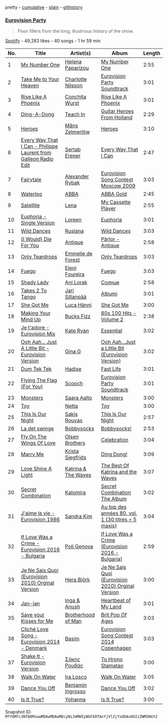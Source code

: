 pretty - [cumulative](/playlists/cumulative/37i9dQZF1DX6BCd5Q12fpZ.md) - [plain](/playlists/plain/37i9dQZF1DX6BCd5Q12fpZ) - [githistory](https://github.githistory.xyz/mackorone/spotify-playlist-archive/blob/main/playlists/plain/37i9dQZF1DX6BCd5Q12fpZ)

### [Eurovision Party](https://open.spotify.com/playlist/37i9dQZF1DX6BCd5Q12fpZ)

> Floor fillers from the long, illustrious history of the show.

[Spotify](https://open.spotify.com/user/spotify) - 49,283 likes - 40 songs - 1 hr 59 min

| No. | Title | Artist(s) | Album | Length |
|---|---|---|---|---|
| 1 | [My Number One](https://open.spotify.com/track/6LkCvCc9oFoLDv4DLhzTox) | [Helena Paparizou](https://open.spotify.com/artist/7D7k550IB6EszWmzVVCJSK) | [My Number One](https://open.spotify.com/album/0JLlI8YNAvvrhHAwz5UCgI) | 2:55 |
| 2 | [Take Me to Your Heaven](https://open.spotify.com/track/752VIdCfOyiiws8kbRrPyv) | [Charlotte Nilsson](https://open.spotify.com/artist/3PCNqnKJPVbYPB4Xw6gEom) | [Eurovision Party Soundtrack](https://open.spotify.com/album/4CBm4NkMUBNHqRwWzk0xxe) | 3:01 |
| 3 | [Rise Like A Phoenix](https://open.spotify.com/track/0fvafkeEoF6Y9gGLK3Wnu3) | [Conchita Wurst](https://open.spotify.com/artist/1TGdxJ3UvFq055SVjwx49v) | [Rise Like A Phoenix](https://open.spotify.com/album/4aPLSEfXmX1wx6gdWi282p) | 3:01 |
| 4 | [Ding\-A\-Dong](https://open.spotify.com/track/1UrZB49sPYlTuNA7fdC0cb) | [Teach In](https://open.spotify.com/artist/0but8haas2eybMUZvFV90H) | [Guitar Heroes From Holland](https://open.spotify.com/album/05cPprskuDLgpnV7GPFCLf) | 2:29 |
| 5 | [Heroes](https://open.spotify.com/track/4ciaNqHWA2IzHphZaVRzHI) | [Måns Zelmerlöw](https://open.spotify.com/artist/1IxP1g9VrPzJqXFCsuyHKe) | [Heroes](https://open.spotify.com/album/6G6DMOiYMgVZLGs9nmNEJh) | 3:10 |
| 6 | [Every Way That I Can \- Philippe Laurent from Galleon Radio Edit](https://open.spotify.com/track/588wm4NEtOiTHT2N58enQ6) | [Sertab Erener](https://open.spotify.com/artist/4W31XN2JH8mC54NkHdh04s) | [Every Way That I Can](https://open.spotify.com/album/4D2meUQ9mCljoEzvjspr2T) | 2:47 |
| 7 | [Fairytale](https://open.spotify.com/track/2htdOgnrPTVGlXJ2cqhiNx) | [Alexander Rybak](https://open.spotify.com/artist/3LLNDXrxL4uxXtnUJS5XWM) | [Eurovision Song Contest Moscow 2009](https://open.spotify.com/album/30kwbl8uJa8YiY9WMLP4kS) | 3:03 |
| 8 | [Waterloo](https://open.spotify.com/track/1CsuK5dlnWAkWhffeteqH3) | [ABBA](https://open.spotify.com/artist/0LcJLqbBmaGUft1e9Mm8HV) | [ABBA Gold](https://open.spotify.com/album/2rp5riHULWgrXPsDtsp1ir) | 2:45 |
| 9 | [Satellite](https://open.spotify.com/track/2UjNsh4ipNrmog6wdS2JVv) | [Lena](https://open.spotify.com/artist/5slpk6nu2IwwKx0EHe3GcL) | [My Cassette Player](https://open.spotify.com/album/59U7vMcBXR5Mo680WLCR4w) | 2:55 |
| 10 | [Euphoria \- Single Version](https://open.spotify.com/track/1xN7BpTAWnZkuSLOtRP6Qc) | [Loreen](https://open.spotify.com/artist/49aaHxvAJ0tCh0F15OnwIl) | [Euphoria](https://open.spotify.com/album/1KfKXG5VRlDTX55wq5bXbv) | 3:01 |
| 11 | [Wild Dances](https://open.spotify.com/track/1Lav2Z3RKu71MJLIjQz4dQ) | [Ruslana](https://open.spotify.com/artist/5nkB6GEbHINTSqmi5XMSoa) | [Wild Dances](https://open.spotify.com/album/1z6OfyGs0GepuESby1DUhB) | 3:03 |
| 12 | [\(I Would\) Die For You](https://open.spotify.com/track/59wp0uf7el6E2xo0sYUQsL) | [Antique](https://open.spotify.com/artist/1rxRotylejS3RfFQa2Wd1G) | [Pärlor \- Antique](https://open.spotify.com/album/2HThN1swgwLlrnB3DCHNdU) | 2:58 |
| 13 | [Only Teardrops](https://open.spotify.com/track/3yRwgprKX3If2zcuGfKFBu) | [Emmelie de Forest](https://open.spotify.com/artist/3wQcURnqzPGHE0gzY5nE6G) | [Only Teardrops](https://open.spotify.com/album/2oeLglOCLcszlJtjUh4aQp) | 3:03 |
| 14 | [Fuego](https://open.spotify.com/track/4TwWOcvjY1qt3QJvtveAGm) | [Eleni Foureira](https://open.spotify.com/artist/39E15l8zeCDYpSZwFNX4G2) | [Fuego](https://open.spotify.com/album/1Kix2Ho3LgJI4tmtcFdNr8) | 3:03 |
| 15 | [Shady Lady](https://open.spotify.com/track/5devjcsxeVnwYQbaYJ2Ewx) | [Ani Lorak](https://open.spotify.com/artist/1J9vlx72A2T3kbRckBu04o) | [Солнце](https://open.spotify.com/album/0vNpW5mnoZwxtWFOkCCavU) | 2:58 |
| 16 | [Takes 2 To Tango](https://open.spotify.com/track/5zxDXyjuvm6EHOvypeZFEP) | [Jari Sillanpää](https://open.spotify.com/artist/6pNVccgyfPKwhKeyPlCPmv) | [Albumi](https://open.spotify.com/album/6zu7ipmaYCsYjzFwwli2zL) | 3:01 |
| 17 | [She Got Me](https://open.spotify.com/track/6TNK1SFt77MvTFoiTloiFQ) | [Luca Hänni](https://open.spotify.com/artist/5JbALDn35ZrLwVAle4xVqZ) | [She Got Me](https://open.spotify.com/album/49NV91ZkaohMBJdoBA16ek) | 3:00 |
| 18 | [Making Your Mind Up](https://open.spotify.com/track/5SXH73DSNyEC7hCovUbV0q) | [Bucks Fizz](https://open.spotify.com/artist/5ZfzzHE7rxONfoksJsLXrX) | [80s 100 Hits \- Volume 2](https://open.spotify.com/album/56QkBFCRUIGCMWnKKKheXC) | 2:38 |
| 19 | [Je t'adore \- Eurovision Mix](https://open.spotify.com/track/1YuXoPqkTQOXpFJtjf5GWd) | [Kate Ryan](https://open.spotify.com/artist/47BNWfpngeFHYvBlPPyraM) | [Essential](https://open.spotify.com/album/6itpfGpKsuAVBgtr5JUuS3) | 3:02 |
| 20 | [Ooh Aah..\. Just A Little Bit \- Eurovision Version](https://open.spotify.com/track/5KsGeqTJgJMAWuyTZ5WmMn) | [Gina G](https://open.spotify.com/artist/25tu0d8Po5c4IVXsZnXUU8) | [Ooh Aah...Just a Little Bit \(Eurovision Version\)](https://open.spotify.com/album/4k2cMbg4lC05pS47zHnwc1) | 3:02 |
| 21 | [Dum Tek Tek](https://open.spotify.com/track/1l9jCFXKfkw33BwkGytqkO) | [Hadise](https://open.spotify.com/artist/0wCKNMsqYasJBFVagjay49) | [Fast Life](https://open.spotify.com/album/6SeSSJmjBeh2Yxadm9sfnT) | 3:01 |
| 22 | [Flying The Flag \(For You\)](https://open.spotify.com/track/5iNCoeggfeAWmug3jz5oh8) | [Scooch](https://open.spotify.com/artist/6KgTJuysc3qA0LFObFU023) | [Eurovision Party Soundtrack](https://open.spotify.com/album/4CBm4NkMUBNHqRwWzk0xxe) | 3:01 |
| 23 | [Monsters](https://open.spotify.com/track/0JGbU6NlewrskD138Wq04b) | [Saara Aalto](https://open.spotify.com/artist/2OsS8RgsvMnTgDsbWVzzPn) | [Monsters](https://open.spotify.com/album/3glqvX58NEoX9D7Y60N429) | 3:00 |
| 24 | [Toy](https://open.spotify.com/track/6n2eIfLj0wOOUkUfNmYzlh) | [Netta](https://open.spotify.com/artist/4Z4afeDmHFxPmJorIwupbZ) | [Toy](https://open.spotify.com/album/21YEfZ84TzdjNvOWEdwjeF) | 3:00 |
| 25 | [This Is Our Night](https://open.spotify.com/track/3KcRTivsw7hbxSRMGDtsMS) | [Sakis Rouvas](https://open.spotify.com/artist/0VuyN0xzSqykiDB2MxihTe) | [This Is Our Night](https://open.spotify.com/album/71diCysWyJmFHsEv4ExMwD) | 2:57 |
| 26 | [La det swinge](https://open.spotify.com/track/0LmEzNrxk0lecRm8X58jiC) | [Bobbysocks](https://open.spotify.com/artist/7DNARXXVHkEPeSE1efUqfs) | [Bobbysocks!](https://open.spotify.com/album/17nnsL4uzJSeknmZVrlcDT) | 2:53 |
| 27 | [Fly On The Wings Of Love](https://open.spotify.com/track/0fDTE06NqWwAXyBc77I3qi) | [Olsen Brothers](https://open.spotify.com/artist/5jZxBfE5mClM7utvANvpgA) | [Celebration](https://open.spotify.com/album/6aqsw3SU3ocZZlWD7rmTbv) | 3:04 |
| 28 | [Marry Me](https://open.spotify.com/track/0lI9LRra3k2RAYrNO0Htcc) | [Krista Siegfrids](https://open.spotify.com/artist/5bqU2hCGu9WZW4HfKiNH39) | [Ding Dong!](https://open.spotify.com/album/68w0MsT47MMzq28AJ3bedc) | 3:09 |
| 29 | [Love Shine A Light](https://open.spotify.com/track/1IaqXTDMKFVydY9Hc1sZKw) | [Katrina & The Waves](https://open.spotify.com/artist/2TzHIUhVpeeDxyJPpQfnV3) | [The Best Of Katrina and the Waves](https://open.spotify.com/album/7huOryOzpGogjTC2yr6wPu) | 3:07 |
| 30 | [Secret Combination](https://open.spotify.com/track/1E6EOpzAkHbKAMZscImC41) | [Kalomira](https://open.spotify.com/artist/5duetVmlUhQnoJ3dhqChFH) | [Secret Combination The Album](https://open.spotify.com/album/0GFjws4Gj5eWtNfzvAj0eP) | 3:02 |
| 31 | [J'aime la vie \- Eurovision 1986](https://open.spotify.com/track/6UKeMVzQeeOsjITXfX1cm4) | [Sandra Kim](https://open.spotify.com/artist/4dhrlsu6mKvOwJWOrwnkuV) | [Au top des années 80, vol\. 1 \(30 titres + 5 maxis\)](https://open.spotify.com/album/76YvIXe5aWujtislm12yVk) | 3:04 |
| 32 | [If Love Was a Crime \- Eurovision 2016 \- Bulgaria](https://open.spotify.com/track/1G5qDCiqei7ozj5ku43TuR) | [Poli Genova](https://open.spotify.com/artist/0KTsEyWGtkglulYb0INR5g) | [If Love Was a Crime \(Eurovision 2016 \- Bulgaria\)](https://open.spotify.com/album/1CeeOXzTsGhGGvjIaDiocW) | 2:59 |
| 33 | [Je Ne Sais Quoi \(Eurovision 2010\) Orginal Version](https://open.spotify.com/track/48rIGviK0uiZKmXV6QifbE) | [Hera Björk](https://open.spotify.com/artist/1OjcrzJpR5p38qPTskMPU5) | [Je Ne Sais Quoi \(Eurovision 2010\) Orginal Version](https://open.spotify.com/album/4Px3bYcDM3xgfnR3mqMZFG) | 3:00 |
| 34 | [Jan\-jan](https://open.spotify.com/track/0jVxMrJ48JrTcf4RdYy9h1) | [Inga & Anush](https://open.spotify.com/artist/1jNasAgn5gBuh73SrAuMqv) | [Heartbeat of My Land](https://open.spotify.com/album/6kS3DxrzCjsKROejNvebjo) | 3:01 |
| 35 | [Save your Kisses for Me](https://open.spotify.com/track/3N2bG5Xz9LL1kge8OJV7cA) | [Brotherhood of Man](https://open.spotify.com/artist/4Cyr5aqgXza16isOrQNOvo) | [Brit Pop Of Ages](https://open.spotify.com/album/7drSeQu8jDJEnB39VRJqOl) | 3:03 |
| 36 | [Cliché Love Song \- Eurovision 2014 \- Denmark](https://open.spotify.com/track/0h0hZdvLGdQwpR8FUQMVue) | [Basim](https://open.spotify.com/artist/0AQTNnuQ6OZRjzy5MWuqfg) | [Eurovision Song Contest 2014 Copenhagen](https://open.spotify.com/album/2ChBXM2MXu0Kvmkq9gAbXm) | 3:03 |
| 37 | [Shake It \- Eurovision Version](https://open.spotify.com/track/2xagoLNhrbVA2fpOkxs2Ze) | [Σάκης Ρουβάς](https://open.spotify.com/artist/7wOekrpQxZoEXazNqJuIzt) | [To Hrono Stamatao](https://open.spotify.com/album/7hiRylz4CAVyfLftuszLVJ) | 3:00 |
| 38 | [Walk On Water](https://open.spotify.com/track/6t9ECIs2ypkHQQ49VvhA3h) | [Ira Losco](https://open.spotify.com/artist/6JSaVx77J1mck0Oyv5D0rV) | [Walk On Water](https://open.spotify.com/album/2gdlErpWJdjuXOo4BJg0DV) | 3:05 |
| 39 | [Dance You Off](https://open.spotify.com/track/0s3P5PImfDZYWIseR3b39D) | [Benjamin Ingrosso](https://open.spotify.com/artist/7jEEE187pVG6InOxn03oA5) | [Dance You Off](https://open.spotify.com/album/0TDIGmEpqWpZiTCRW6133p) | 3:02 |
| 40 | [Is It True?](https://open.spotify.com/track/4uaMcAjtOhaYYpd36DmxbI) | [Yohanna](https://open.spotify.com/artist/1aGU3AHmLXWR7JcAXiG3t3) | [Is It True?](https://open.spotify.com/album/04BCoECaXxVHpWxJRb3qqt) | 3:00 |

Snapshot ID: `MTY0MTc3NTQ0MiwwMDAwMDAwMDcyNzJmMWIyNGFkOTAxYjVlZjYxODAxOGIzZWM5NGY2`